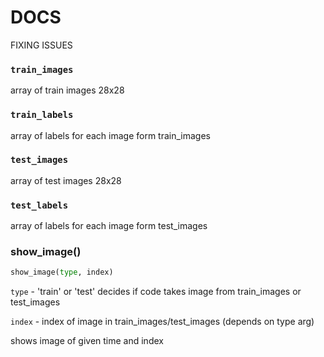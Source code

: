 # DOCS
FIXING ISSUES
### `train_images`

array of train images 28x28

### `train_labels`

array of labels for each image form train_images

### `test_images`

array of test images 28x28

### `test_labels`

array of labels for each image form test_images

### show_image()

```py
show_image(type, index)
```

  `type` - 'train' or 'test' decides if code takes image from train_images or test_images
  
  `index` - index of image in train_images/test_images (depends on type arg)
  
shows image of given time and index
